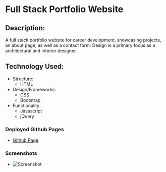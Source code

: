 # Full Stack Portfolio Website

## Description:
A full stack portfolio website for career development, showcasing projects, an about page, as well as a contact form. Design is a primary focus as a  architectural and interior designer.

## Technology Used:
* Structure:
  - HTML
* Design/Frameworks:
  - CSS
  - Bootstrap
* Functionality:
  - Javascript
  - jQuery

### Deployed Github Pages
* [Github Page](https://qudoki.github.io/responsive-portfolio/)

### Screenshots
* ![Screenshot](screenshots/screenshot.png)